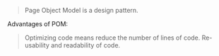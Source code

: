 > Page Object Model is a design pattern.

Advantages of POM:
> Optimizing code means reduce the number of lines of code.
> Re-usability and readability of code.

